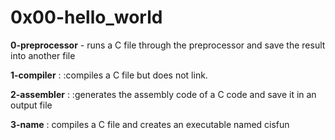 # 0x00-hello_world

**0-preprocessor** - runs a C file through the preprocessor and save the result into another file

**1-compiler** : :compiles a C file but does not link.

**2-assembler** : :generates the assembly code of a C code and save it in an output file

**3-name** : compiles a C file and creates an executable named cisfun
